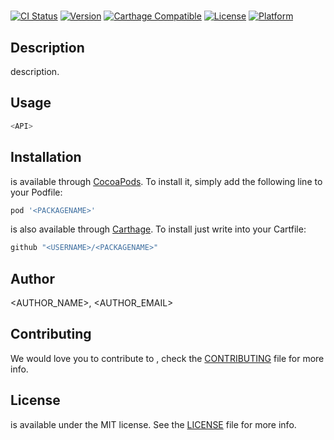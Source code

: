 # <PACKAGENAME>

[![CI Status](http://img.shields.io/travis/<USERNAME>/<PACKAGENAME>.svg?style=flat)](https://travis-ci.org/<USERNAME>/<PACKAGENAME>)
[![Version](https://img.shields.io/cocoapods/v/<PACKAGENAME>.svg?style=flat)](http://cocoadocs.org/docsets/<PACKAGENAME>)
[![Carthage Compatible](https://img.shields.io/badge/Carthage-compatible-4BC51D.svg?style=flat)](https://github.com/Carthage/Carthage)
[![License](https://img.shields.io/cocoapods/l/<PACKAGENAME>.svg?style=flat)](http://cocoadocs.org/docsets/<PACKAGENAME>)
[![Platform](https://img.shields.io/cocoapods/p/<PACKAGENAME>.svg?style=flat)](http://cocoadocs.org/docsets/<PACKAGENAME>)

## Description

**<PACKAGENAME>** description.

## Usage

```swift
<API>
```

## Installation

**<PACKAGENAME>** is available through [CocoaPods](http://cocoapods.org). To install
it, simply add the following line to your Podfile:

```ruby
pod '<PACKAGENAME>'
```

**<PACKAGENAME>** is also available through [Carthage](https://github.com/Carthage/Carthage).
To install just write into your Cartfile:

```ruby
github "<USERNAME>/<PACKAGENAME>"
```

## Author

<AUTHOR_NAME>, <AUTHOR_EMAIL>

## Contributing

We would love you to contribute to **<PACKAGENAME>**, check the [CONTRIBUTING](https://github.com/<USERNAME>/<PACKAGENAME>/blob/master/CONTRIBUTING.md) file for more info.

## License

**<PACKAGENAME>** is available under the MIT license. See the [LICENSE](https://github.com/<USERNAME>/<PACKAGENAME>/blob/master/LICENSE.md) file for more info.
